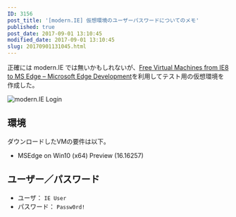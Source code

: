 ```yaml
---
ID: 3156
post_title: '[modern.IE] 仮想環境のユーザーパスワードについてのメモ'
published: true
post_date: 2017-09-01 13:10:45
modified_date: 2017-09-01 13:10:45
slug: 20170901131045.html
---
```

<p>正確には modern.IE では無いかもしれないが、<a href="https://developer.microsoft.com/en-us/microsoft-edge/tools/vms/">Free Virtual Machines from IE8 to MS Edge &#8211; Microsoft Edge Development</a>を利用してテスト用の仮想環境を作成した。</p>
<img decoding="async" lazyload="lazy" src="https://i.imgur.com/UH41tmkl.png" alt="modern.IE Login" />
<h2>環境</h2>
<p>ダウンロードしたVMの要件は以下。</p>
<ul>
<li>MSEdge on Win10 (x64) Preview (16.16257)</li>
</ul>
<h2>ユーザー／パスワード</h2>
<ul>
<li>ユーザ： <code>IE User</code></li>
<li>パスワード： <code>Passw0rd!</code></li>
</ul>